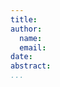 ```yaml
---
title: 
author:
  name: 
  email: 
date: 
abstract: 
...
```


<!-- INSERT NAME -->  
<!-- INSERT PROGRAM -->  
<!-- INSERT DATE -->  
  

#  <!-- INSERT TITLE --> 
